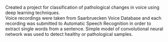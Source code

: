 Created a project for classification of pathological changes in voice using deep learning techniques.  
Voice recordings were taken from Saarbruecken Voice Database and each recording was submitted to Automatic Speech Recognition in order to extract single words from a sentence. Simple model of convolutional neural network was used to detect healthy or pathological samples. 
